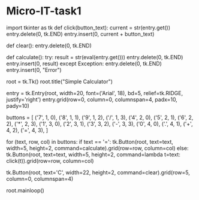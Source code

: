 # Micro-IT-task1

import tkinter as tk
def click(button_text):
    current = str(entry.get())
    entry.delete(0, tk.END)
    entry.insert(0, current + button_text)

def clear():
    entry.delete(0, tk.END)

def calculate():
    try:
        result = str(eval(entry.get()))
        entry.delete(0, tk.END)
        entry.insert(0, result)
    except Exception:
        entry.delete(0, tk.END)
        entry.insert(0, "Error")

root = tk.Tk()
root.title("Simple Calculator")

entry = tk.Entry(root, width=20, font=('Arial', 18), bd=5, relief=tk.RIDGE, justify='right')
entry.grid(row=0, column=0, columnspan=4, padx=10, pady=10)

buttons = [
    ('7', 1, 0), ('8', 1, 1), ('9', 1, 2), ('/', 1, 3),
    ('4', 2, 0), ('5', 2, 1), ('6', 2, 2), ('*', 2, 3),
    ('1', 3, 0), ('2', 3, 1), ('3', 3, 2), ('-', 3, 3),
    ('0', 4, 0), ('.', 4, 1), ('+', 4, 2), ('=', 4, 3),
]

for (text, row, col) in buttons:
    if text == '=':
        tk.Button(root, text=text, width=5, height=2, command=calculate).grid(row=row, column=col)
    else:
        tk.Button(root, text=text, width=5, height=2, command=lambda t=text: click(t)).grid(row=row, column=col)

tk.Button(root, text='C', width=22, height=2, command=clear).grid(row=5, column=0, columnspan=4)

root.mainloop()
